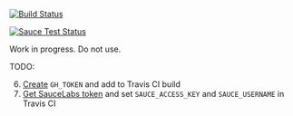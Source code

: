 [![Build Status](https://travis-ci.org/apowers313/webauthn-simple-app.svg?branch=master)](https://travis-ci.org/apowers313/webauthn-simple-app)

[![Sauce Test Status](https://saucelabs.com/browser-matrix/apowers313.svg)](https://saucelabs.com/u/apowers313)

Work in progress. Do not use.

TODO:

6. [Create](https://github.com/settings/tokens) `GH_TOKEN` and add to Travis CI build
7. [Get SauceLabs token](https://saucelabs.com/beta/user-settings) and set `SAUCE_ACCESS_KEY` and `SAUCE_USERNAME` in Travis CI